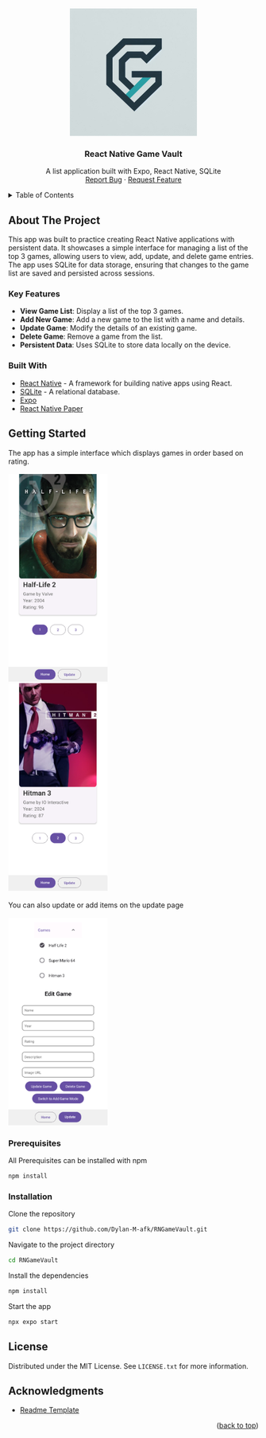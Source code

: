 <a name="readme-top"></a>

<div align="center">
  <br />
  <img src="https://github.com/Dylan-M-afk/RNGameVault/blob/master/assets/Logo.jpeg?raw=true" width="256" height="256" />
  <br>
  <h3 align="center">React Native Game Vault</h3>
  
  <p align="center">
    A list application built with Expo, React Native, SQLite
    <br />
    <a href="https://github.com/Dylan-M-afk/RNGameVault/issues">Report Bug</a>
    ·
    <a href="https://github.com/Dylan-M-afk/RNGameVault/issues">Request Feature</a>
  </p>
</div>


<details>
  <summary>Table of Contents</summary>
  <ol>
    <li>
      <a href="#about-the-project">About The Project</a>
      <ul>
        <li><a href="#built-with">Built With</a></li>
      </ul>
    </li>
    <li>
      <a href="#getting-started">Getting Started</a>
      <ul>
        <li><a href="#prerequisites">Prerequisites</a></li>
        <li><a href="#installation">Installation</a></li>
      </ul>
    </li>
    <li><a href="#license">License</a></li>
  </ol>
</details>

## About The Project
This app was built to practice creating React Native applications with persistent data. It showcases a simple interface for managing a list of the top 3 games, allowing users to view, add, update, and delete game entries. The app uses SQLite for data storage, ensuring that changes to the game list are saved and persisted across sessions.

### Key Features

- **View Game List**: Display a list of the top 3 games.
- **Add New Game**: Add a new game to the list with a name and details.
- **Update Game**: Modify the details of an existing game.
- **Delete Game**: Remove a game from the list.
- **Persistent Data**: Uses SQLite to store data locally on the device.



### Built With

- [React Native](https://reactnative.dev/) - A framework for building native apps using React.
- [SQLite](https://www.sqlite.org/index.html) - A relational database.
- [Expo](https://expo.dev/)
- [React Native Paper](https://reactnativepaper.com/)





## Getting Started

The app has a simple interface which displays games in order based on rating.
<br><br>
<img src="https://github.com/Dylan-M-afk/RNGameVault/blob/master/assets/Screenshots/Main%20App%201.png" width="200" />
<br>
<img src="https://github.com/Dylan-M-afk/RNGameVault/blob/master/assets/Screenshots/Main%20App%202.png" width="200" />
<br> <br>
You can also update or add items on the update page
<br> <br>
<img src="https://github.com/Dylan-M-afk/RNGameVault/blob/master/assets/Screenshots/Update.png" width="200" />
### Prerequisites

All Prerequisites can be installed with npm
```sh
npm install 
```

### Installation

Clone the repository
```sh
git clone https://github.com/Dylan-M-afk/RNGameVault.git
```
Navigate to the project directory
```sh
cd RNGameVault
```
Install the dependencies

```sh
npm install
```
Start the app
```sh
npx expo start
```


## License

Distributed under the MIT License. See `LICENSE.txt` for more information.


## Acknowledgments

* [Readme Template](https://github.com/othneildrew/Best-README-Template)


<p align="right">(<a href="#readme-top">back to top</a>)</p>
